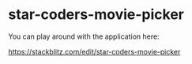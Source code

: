 # star-coders-movie-picker

You can play around with the application here:

https://stackblitz.com/edit/star-coders-movie-picker
